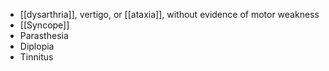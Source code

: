 - [[dysarthria]], vertigo, or [[ataxia]], without evidence of motor weakness
- [[Syncope]]
- Parasthesia
- Diplopia
- Tinnitus